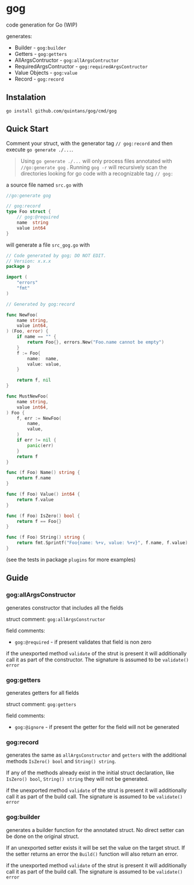 # gog
code generation for Go (WIP)

generates:
* Builder - `gog:builder`
* Getters - `gog:getters`
* AllArgsContructor - `gog:allArgsContructor`
* RequiredArgsContructor - `gog:requiredArgsContructor`
* Value Objects - `gog:value`
* Record - `gog:record`

## Instalation
`go install github.com/quintans/gog/cmd/gog`

## Quick Start
Comment your struct, with the generator tag `// gog:record` and then execute `go generate ./...`.

> Using `go generate ./...` will only process files annotated with `//go:generate gog` .
> Running `gog -r` will recursively scan the directories looking for go code with a recognizable tag
> `// gog:`


a source file named `src.go` with

```go
//go:generate gog

// gog:record
type Foo struct {
	// gog:@required
	name  string
	value int64
}
```

will generate a file `src_gog.go` with


```go
// Code generated by gog; DO NOT EDIT.
// Version: x.x.x
package p

import (
	"errors"
	"fmt"
)

// Generated by gog:record

func NewFoo(
	name string,
	value int64,
) (Foo, error) {
	if name == "" {
		return Foo{}, errors.New("Foo.name cannot be empty")
	}
	f := Foo{
		name:  name,
		value: value,
	}

	return f, nil
}

func MustNewFoo(
	name string,
	value int64,
) Foo {
	f, err := NewFoo(
		name,
		value,
	)
	if err != nil {
		panic(err)
	}
	return f
}

func (f Foo) Name() string {
	return f.name
}

func (f Foo) Value() int64 {
	return f.value
}

func (f Foo) IsZero() bool {
	return f == Foo{}
}

func (f Foo) String() string {
	return fmt.Sprintf("Foo{name: %+v, value: %+v}", f.name, f.value)
}
```

(see the tests in package `plugins` for more examples)

## Guide

### gog:allArgsConstructor
generates constructor that includes all the fields

struct comment: `gog:allArgsConstructor`

field comments:
- `gog:@required` - if present validates that field is non zero

if the unexported method `validate` of the strut is present it will additionally call it as part of the constructor.
The signature is assumed to be `validate() error` 

### gog:getters
generates getters for all fields

struct comment: `gog:getters`

field comments:
- `gog:@ignore` - if present the getter for the field will not be generated

### gog:record
generates the same as `allArgsConstructor` and `getters` with the additional methods `IsZero() bool` and `String() string`. 

If any of the methods already exist in the initial struct declaration, like `IsZero() bool`, `String() string` they will not be generated.

if the unexported method `validate` of the strut is present it will additionally call it as part of the build call.
The signature is assumed to be `validate() error` 

### gog:builder
generates a builder function for the annotated struct.
No direct setter can be done on the original struct.

If an unexported setter exists it will be set the value on the target struct.
If the setter returns an error the `Build()` function will also return an error.

if the unexported method `validate` of the strut is present it will additionally call it as part of the build call.
The signature is assumed to be `validate() error` 